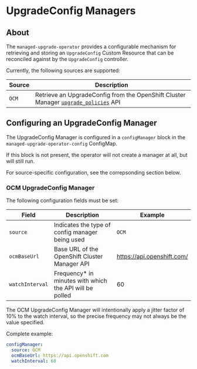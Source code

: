 # UpgradeConfig Managers

## About

The `managed-upgrade-operator` provides a configurable mechanism for retrieving and storing an `UpgradeConfig` 
Custom Resource that can be reconciled against by the `UpgradeConfig` controller.

Currently, the following sources are supported:

| Source | Description |
| --- | --- |
| `OCM` | Retrieve an UpgradeConfig from the OpenShift Cluster Manager [`upgrade_policies`](https://api.openshift.com/#/default/get_api_clusters_mgmt_v1_clusters__cluster_id__upgrade_policies) API |

## Configuring an UpgradeConfig Manager

The UpgradeConfig Manager is configured in a `configManager` block in the `managed-upgrade-operator-config` ConfigMap.

If this block is not present, the operator will not create a manager at all, but will still run.

For source-specific configuration, see the correpsonding section below.

### OCM UpgradeConfig Manager

The following configuration fields must be set:

| Field | Description | Example |
| --- | --- | --- |
| `source` | Indicates the type of config manager being used | `OCM` |
| `ocmBaseUrl` | Base URL of the OpenShift Cluster Manager API | https://api.openshift.com/ |
| `watchInterval` | Frequency* in minutes with which the API will be polled | 60 |

The OCM UpgradeConfig Manager will intentionally apply a jitter factor of 10% to the watch interval, so the precise frequency may not always be the value specified.

Complete example:
```yaml
configManager:
  source: OCM
  ocmBaseUrl: https://api.openshift.com
  watchInterval: 60
```

